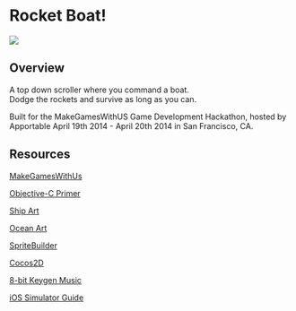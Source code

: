 # Rocket Boat!
![](http://i6.minus.com/ilhpLNPG9Oshx.png)
## Overview

A top down scroller where you command a boat.  
Dodge the rockets and survive as long as you can.  

Built for the MakeGamesWithUS Game Development Hackathon, hosted by Apportable April 19th 2014 - April 20th 2014 in San Francisco, CA.

## Resources
[MakeGamesWithUs](https://www.makegameswith.us/home/)  

[Objective-C Primer](https://www.makegameswith.us/tutorials/objective-c-and-debugging/objective-c-primer/)  

[Ship Art](http://opengameart.org/content/ships-with-ripple-effect)  

[Ocean Art](http://www.dundjinni.com/forums/forum_posts.asp?TID=7668&KW=tile)

[SpriteBuilder](http://www.spritebuilder.com/)  

[Cocos2D](http://www.cocos2d-iphone.org/)

[8-bit Keygen Music](https://soundcloud.com/keygen-music/sets/razor1911-nhl-07-keygen-music)

[iOS Simulator Guide](https://developer.apple.com/library/ios/documentation/IDEs/Conceptual/iOS_Simulator_Guide/InteractingwiththeiOSSimulator/InteractingwiththeiOSSimulator.html)
